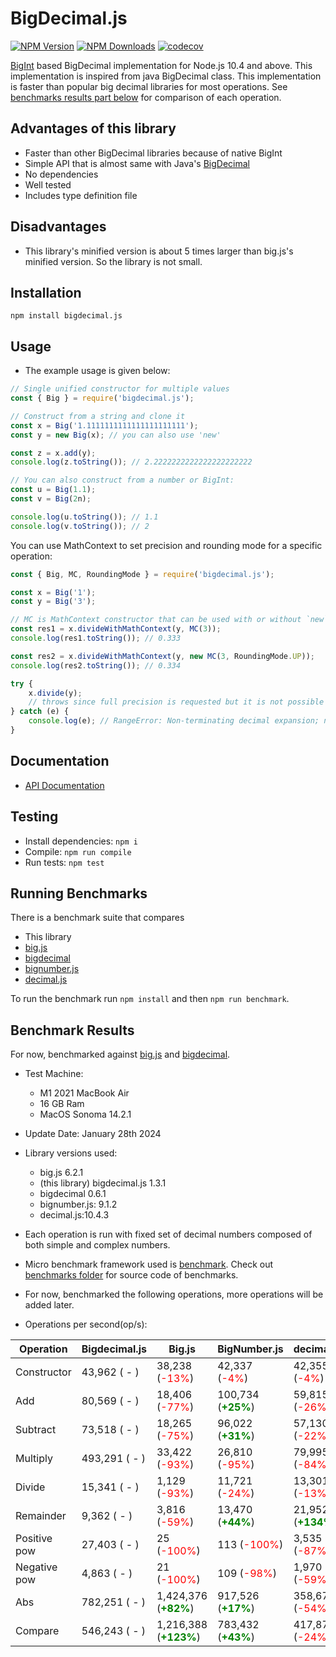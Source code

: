 # BigDecimal.js

[![NPM Version][npm-image]][npm-url]
[![NPM Downloads][downloads-image]][downloads-url]
[![codecov](https://codecov.io/gh/srknzl/bigdecimal.js/branch/main/graph/badge.svg?token=Y9PL8TFV2L)](https://codecov.io/gh/srknzl/bigdecimal.js)

[BigInt](https://developer.mozilla.org/en-US/docs/Web/JavaScript/Reference/Global_Objects/BigInt) based BigDecimal implementation for Node.js 10.4 and above.
This implementation is inspired from java BigDecimal class. This implementation is faster than popular big decimal libraries for most operations.
See [benchmarks results part below](https://github.com/srknzl/bigdecimal.js#benchmark-results) for comparison of each operation.

## Advantages of this library

* Faster than other BigDecimal libraries because of native BigInt
* Simple API that is almost same with Java's [BigDecimal](https://docs.oracle.com/en/java/javase/16/docs/api/java.base/java/math/BigDecimal.html)
* No dependencies
* Well tested
* Includes type definition file

## Disadvantages

* This library's minified version is about 5 times larger than big.js's minified version. So the library is not small. 

## Installation

```
npm install bigdecimal.js
```

## Usage

* The example usage is given below:

```javascript
// Single unified constructor for multiple values
const { Big } = require('bigdecimal.js');

// Construct from a string and clone it
const x = Big('1.1111111111111111111111');
const y = new Big(x); // you can also use 'new'

const z = x.add(y);
console.log(z.toString()); // 2.2222222222222222222222

// You can also construct from a number or BigInt:
const u = Big(1.1);
const v = Big(2n);

console.log(u.toString()); // 1.1
console.log(v.toString()); // 2
```

You can use MathContext to set precision and rounding mode for a specific operation:

```javascript
const { Big, MC, RoundingMode } = require('bigdecimal.js');

const x = Big('1');
const y = Big('3');

// MC is MathContext constructor that can be used with or without `new`
const res1 = x.divideWithMathContext(y, MC(3)); 
console.log(res1.toString()); // 0.333

const res2 = x.divideWithMathContext(y, new MC(3, RoundingMode.UP));
console.log(res2.toString()); // 0.334

try {
    x.divide(y);
    // throws since full precision is requested but it is not possible
} catch (e) {
    console.log(e); // RangeError: Non-terminating decimal expansion; no exact representable decimal result.
}
```
## Documentation

* [API Documentation](https://srknzl.github.io/bigdecimal.js)

## Testing

* Install dependencies: `npm i`
* Compile: `npm run compile`
* Run tests: `npm test`

## Running Benchmarks

There is a benchmark suite that compares

* This library
* [big.js](https://github.com/MikeMcl/big.js)
* [bigdecimal](https://github.com/iriscouch/bigdecimal.js)
* [bignumber.js](https://github.com/MikeMcl/bignumber.js)
* [decimal.js](https://github.com/MikeMcl/decimal.js)

To run the benchmark run `npm install` and then `npm run benchmark`.

## Benchmark Results

For now, benchmarked against [big.js](https://www.npmjs.com/package/big.js) and [bigdecimal](https://www.npmjs.com/package/bigdecimal).

* Test Machine:
  * M1 2021 MacBook Air 
  * 16 GB Ram
  * MacOS Sonoma 14.2.1
* Update Date: January 28th 2024
* Library versions used:  
    * big.js 6.2.1
    * (this library) bigdecimal.js 1.3.1
    * bigdecimal 0.6.1
    * bignumber.js: 9.1.2
    * decimal.js:10.4.3

* Each operation is run with fixed set of decimal numbers composed of both simple and complex numbers.
* Micro benchmark framework used is [benchmark](https://www.npmjs.com/package/benchmark). Check out [benchmarks folder](https://github.com/srknzl/bigdecimal.js/tree/main/benchmarks) for source code of benchmarks.
* For now, benchmarked the following operations, more operations will be added later.
* Operations per second(op/s):

| Operation | Bigdecimal.js | Big.js | BigNumber.js | decimal.js | GWTBased |
| --- | --- | --- | --- | --- | --- |
| Constructor | 43,962 ( - ) | 38,238 (<span style="color:red">-13%</span>) | 42,337 (<span style="color:red">-4%</span>) | 42,355 (<span style="color:red">-4%</span>) | 2,818 (<span style="color:red">-94%</span>) |
| Add | 80,569 ( - ) | 18,406 (<span style="color:red">-77%</span>) | 100,734 (<span style="color:green">**+25%**</span>) | 59,815 (<span style="color:red">-26%</span>) | 90 (<span style="color:red">-100%</span>) |
| Subtract | 73,518 ( - ) | 18,265 (<span style="color:red">-75%</span>) | 96,022 (<span style="color:green">**+31%**</span>) | 57,130 (<span style="color:red">-22%</span>) | 89 (<span style="color:red">-100%</span>) |
| Multiply | 493,291 ( - ) | 33,422 (<span style="color:red">-93%</span>) | 26,810 (<span style="color:red">-95%</span>) | 79,995 (<span style="color:red">-84%</span>) | 2,609 (<span style="color:red">-99%</span>) |
| Divide | 15,341 ( - ) | 1,129 (<span style="color:red">-93%</span>) | 11,721 (<span style="color:red">-24%</span>) | 13,301 (<span style="color:red">-13%</span>) | 645 (<span style="color:red">-96%</span>) |
| Remainder | 9,362 ( - ) | 3,816 (<span style="color:red">-59%</span>) | 13,470 (<span style="color:green">**+44%**</span>) | 21,952 (<span style="color:green">**+134%**</span>) | 2,445 (<span style="color:red">-74%</span>) |
| Positive pow | 27,403 ( - ) | 25 (<span style="color:red">-100%</span>) | 113 (<span style="color:red">-100%</span>) | 3,535 (<span style="color:red">-87%</span>) | 6 (<span style="color:red">-100%</span>) |
| Negative pow | 4,863 ( - ) | 21 (<span style="color:red">-100%</span>) | 109 (<span style="color:red">-98%</span>) | 1,970 (<span style="color:red">-59%</span>) | 264 (<span style="color:red">-95%</span>) |
| Abs | 782,251 ( - ) | 1,424,376 (<span style="color:green">**+82%**</span>) | 917,526 (<span style="color:green">**+17%**</span>) | 358,678 (<span style="color:red">-54%</span>) | 14,132 (<span style="color:red">-98%</span>) |
| Compare | 546,243 ( - ) | 1,216,388 (<span style="color:green">**+123%**</span>) | 783,432 (<span style="color:green">**+43%**</span>) | 417,873 (<span style="color:red">-24%</span>) | 990,187 (<span style="color:green">**+81%**</span>) |

[npm-image]: https://img.shields.io/npm/v/bigdecimal.js.svg
[npm-url]: https://npmjs.org/package/bigdecimal.js
[downloads-image]: https://img.shields.io/npm/dm/bigdecimal.js.svg
[downloads-url]: https://npmcharts.com/compare/bigdecimal.js?minimal=true
